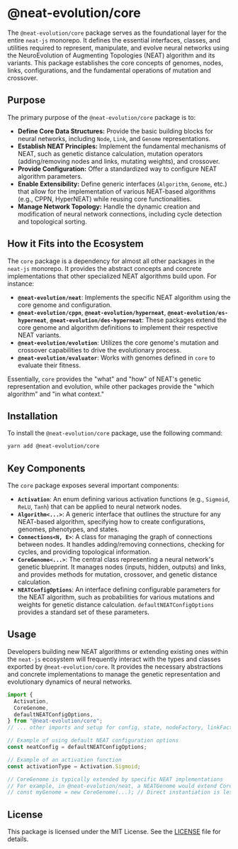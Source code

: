 # @neat-evolution/core

The `@neat-evolution/core` package serves as the foundational layer for the
entire `neat-js` monorepo. It defines the essential interfaces, classes, and
utilities required to represent, manipulate, and evolve neural networks using
the NeuroEvolution of Augmenting Topologies (NEAT) algorithm and its variants.
This package establishes the core concepts of genomes, nodes, links,
configurations, and the fundamental operations of mutation and crossover.

## Purpose

The primary purpose of the `@neat-evolution/core` package is to:

- **Define Core Data Structures:** Provide the basic building blocks for neural
  networks, including `Node`, `Link`, and `Genome` representations.
- **Establish NEAT Principles:** Implement the fundamental mechanisms of NEAT,
  such as genetic distance calculation, mutation operators (adding/removing
  nodes and links, mutating weights), and crossover.
- **Provide Configuration:** Offer a standardized way to configure NEAT
  algorithm parameters.
- **Enable Extensibility:** Define generic interfaces (`Algorithm`, `Genome`,
  etc.) that allow for the implementation of various NEAT-based algorithms
  (e.g., CPPN, HyperNEAT) while reusing core functionalities.
- **Manage Network Topology:** Handle the dynamic creation and modification of
  neural network connections, including cycle detection and topological sorting.

## How it Fits into the Ecosystem

The `core` package is a dependency for almost all other packages in the
`neat-js` monorepo. It provides the abstract concepts and concrete
implementations that other specialized NEAT algorithms build upon. For instance:

- **`@neat-evolution/neat`**: Implements the specific NEAT algorithm using the
  core genome and configuration.
- **`@neat-evolution/cppn`**, **`@neat-evolution/hyperneat`**,
  **`@neat-evolution/es-hyperneat`**, **`@neat-evolution/des-hyperneat`**: These
  packages extend the core genome and algorithm definitions to implement their
  respective NEAT variants.
- **`@neat-evolution/evolution`**: Utilizes the core genome's mutation and
  crossover capabilities to drive the evolutionary process.
- **`@neat-evolution/evaluator`**: Works with genomes defined in `core` to
  evaluate their fitness.

Essentially, `core` provides the "what" and "how" of NEAT's genetic
representation and evolution, while other packages provide the "which algorithm"
and "in what context."

## Installation

To install the `@neat-evolution/core` package, use the following command:

```sh
yarn add @neat-evolution/core
```

## Key Components

The `core` package exposes several important components:

- **`Activation`**: An enum defining various activation functions (e.g.,
  `Sigmoid`, `ReLU`, `Tanh`) that can be applied to neural network nodes.
- **`Algorithm<...>`**: A generic interface that outlines the structure for any
  NEAT-based algorithm, specifying how to create configurations, genomes,
  phenotypes, and states.
- **`Connections<N, E>`**: A class for managing the graph of connections between
  nodes. It handles adding/removing connections, checking for cycles, and
  providing topological information.
- **`CoreGenome<...>`**: The central class representing a neural network's
  genetic blueprint. It manages nodes (inputs, hidden, outputs) and links, and
  provides methods for mutation, crossover, and genetic distance calculation.
- **`NEATConfigOptions`**: An interface defining configurable parameters for the
  NEAT algorithm, such as probabilities for various mutations and weights for
  genetic distance calculation. `defaultNEATConfigOptions` provides a standard
  set of these parameters.

## Usage

Developers building new NEAT algorithms or extending existing ones within the
`neat-js` ecosystem will frequently interact with the types and classes exported
by `@neat-evolution/core`. It provides the necessary abstractions and concrete
implementations to manage the genetic representation and evolutionary dynamics
of neural networks.

```typescript
import {
  Activation,
  CoreGenome,
  defaultNEATConfigOptions,
} from "@neat-evolution/core";
// ... other imports and setup for config, state, nodeFactory, linkFactory, genomeFactory

// Example of using default NEAT configuration options
const neatConfig = defaultNEATConfigOptions;

// Example of an activation function
const activationType = Activation.Sigmoid;

// CoreGenome is typically extended by specific NEAT implementations
// For example, in @neat-evolution/neat, a NEATGenome would extend CoreGenome
// const myGenome = new CoreGenome(...); // Direct instantiation is less common, usually through a factory
```

## License

This package is licensed under the MIT License. See the [LICENSE](../../LICENSE)
file for details.
